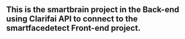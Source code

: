 ## This is the smartbrain project in the Back-end using Clarifai API to connect to the smartfacedetect Front-end project.
